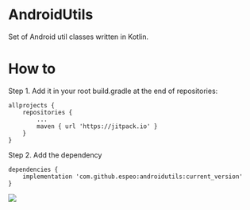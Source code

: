 # AndroidUtils
Set of Android util classes written in Kotlin.

# How to
Step 1. Add it in your root build.gradle at the end of repositories:
```
allprojects {
	repositories {
		...
		maven { url 'https://jitpack.io' }
	}
}
```
Step 2. Add the dependency

```
dependencies {
	implementation 'com.github.espeo:androidutils:current_version'
}
```
[![](https://jitpack.io/v/espeo/androidutils.svg)](https://jitpack.io/#espeo/androidutils)
